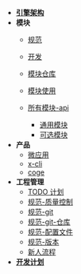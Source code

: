- [**引擎架构**](./docs/xengine/arch/xengine-引擎架构.md)
- **模块**
  - [规范](./docs/modules/模块-规范.md)
  - [开发](./docs/modules/模块-开发.md)

  - [模块仓库](./docs/modules/模块-仓库.md)
  - [模块使用](./docs/modules/模块-使用.md)
  - [所有模块-api](./docs/modules/all/模块-engine.md)
    - [通用模块](./docs/modules/common/README.md)
    - [可选模块](./docs/modules/optional/README.md)
- **产品**
  - [微应用](./docs/product/微应用.md)
  - [x-cli](./docs/product/x-cli.md)
  - [coge](./docs/product/coge.md)
- **工程管理**
  - [TODO 计划](./docs/versionlize/TODO-计划.md)
  - [规范-质量控制](./docs/versionlize/规范-质量控制.md)
  - [规范-git](./docs/versionlize/规范-git.md)
  - [规范-git-仓库](./docs/versionlize/规范-git-仓库.md)
  - [规范-配置文件](./docs/versionlize/规范-配置文件.md)
  - [规范-版本](./docs/versionlize/规范-semver2.0.md)
  - [新人流程](./新人流程.md)
- [**开发计划**](./开发计划.md)

